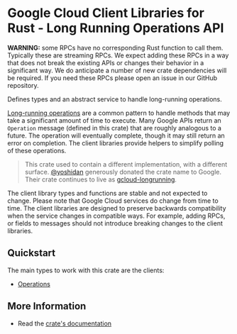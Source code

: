 # Google Cloud Client Libraries for Rust - Long Running Operations API

<!-- Code generated by sidekick. DO NOT EDIT. -->


**WARNING:** some RPCs have no corresponding Rust function to call them.
Typically these are streaming RPCs. We expect adding these RPCs in a
way that does not break the existing APIs or changes their behavior in a
significant way. We do anticipate a number of new crate dependencies
will be required. If you need these RPCs please open an issue in our
GitHub repository.

Defines types and an abstract service to handle long-running operations.

[Long-running operations] are a common pattern to handle methods that may take a
significant amount of time to execute. Many Google APIs return an `Operation`
message (defined in this crate) that are roughly analogous to a future. The
operation will eventually complete, though it may still return an error on
completion. The client libraries provide helpers to simplify polling of these
operations.

> This crate used to contain a different implementation, with a different
> surface. [@yoshidan](https://github.com/yoshidan) generously donated the crate
> name to Google. Their crate continues to live as [gcloud-longrunning].

[Long-running operations]: https://google.aip.dev/151
[gcloud-longrunning]: https://crates.io/crates/gcloud-longrunning

The client library types and functions are stable and not expected to change.
Please note that Google Cloud services do change from time to time. The client
libraries are designed to preserve backwards compatibility when the service
changes in compatible ways. For example, adding RPCs, or fields to messages
should not introduce breaking changes to the client libraries.

## Quickstart

The main types to work with this crate are the clients:

- [Operations]

## More Information

- Read the [crate's documentation](https://docs.rs/google-cloud-longrunning/latest/google-cloud-longrunning)

[Operations]: https://docs.rs/google-cloud-longrunning/latest/google_cloud_longrunning/client/struct.Operations.html
